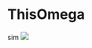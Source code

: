 # ThisOmega
sim
![](https://media1.tenor.com/m/1c41yKA3ZfwAAAAC/se-quiser-sim-mano-ramon-se-quiser-sim.gif)
